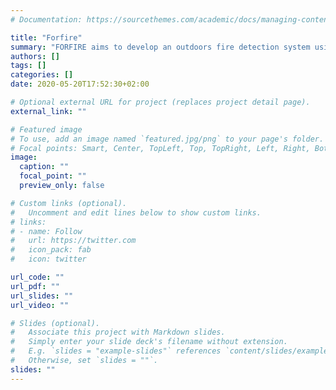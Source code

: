 ```yaml
---
# Documentation: https://sourcethemes.com/academic/docs/managing-content/

title: "Forfire"
summary: "FORFIRE aims to develop an outdoors fire detection system using a new camera sensor only sensible to VUV part of the spectrum. This feature provides a set of advantages comparing with current sensors. Developing this new sensor will provide the capability of early fire detection with a very low rate of false alarm (0.1%). This can be achieved by focusing on the spectral characteristics of flames in the Vacuum Ultra Violet (VUV) area (at wavelengths between 140 to 240 nm) of the electromagnetic spectrum. "
authors: []
tags: []
categories: []
date: 2020-05-20T17:52:30+02:00

# Optional external URL for project (replaces project detail page).
external_link: ""

# Featured image
# To use, add an image named `featured.jpg/png` to your page's folder.
# Focal points: Smart, Center, TopLeft, Top, TopRight, Left, Right, BottomLeft, Bottom, BottomRight.
image:
  caption: ""
  focal_point: ""
  preview_only: false

# Custom links (optional).
#   Uncomment and edit lines below to show custom links.
# links:
# - name: Follow
#   url: https://twitter.com
#   icon_pack: fab
#   icon: twitter

url_code: ""
url_pdf: ""
url_slides: ""
url_video: ""

# Slides (optional).
#   Associate this project with Markdown slides.
#   Simply enter your slide deck's filename without extension.
#   E.g. `slides = "example-slides"` references `content/slides/example-slides.md`.
#   Otherwise, set `slides = ""`.
slides: ""
---
```

